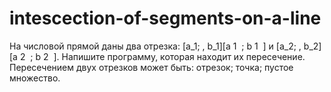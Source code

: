 # intescection-of-segments-on-a-line
На числовой прямой даны два отрезка: [a_1; \,  b_1][a  1 ​  ;  b  1 ​  ] и [a_2; \, b_2][a  2 ​  ; b  2 ​  ]. Напишите программу, которая находит их пересечение.  Пересечением двух отрезков может быть:  отрезок; точка; пустое множество.

